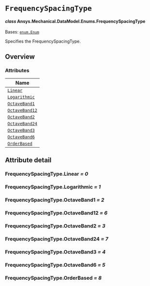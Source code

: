 # `FrequencySpacingType`

<a id="ansys.mechanical.stubs.v241.Ansys.Mechanical.DataModel.Enums.FrequencySpacingType"></a>

#### *class* Ansys.Mechanical.DataModel.Enums.FrequencySpacingType

Bases: [`enum.Enum`](https://docs.python.org/3/library/enum.html#enum.Enum)

Specifies the FrequencySpacingType.

<!-- !! processed by numpydoc !! -->

<a id="overview"></a>

## Overview

### Attributes

| Name |
| ------------------------------------------------------ |
| [`Linear`](#FrequencySpacingType.Linear) |
| [`Logarithmic`](#FrequencySpacingType.Logarithmic) |
| [`OctaveBand1`](#FrequencySpacingType.OctaveBand1) |
| [`OctaveBand12`](#FrequencySpacingType.OctaveBand12) |
| [`OctaveBand2`](#FrequencySpacingType.OctaveBand2) |
| [`OctaveBand24`](#FrequencySpacingType.OctaveBand24) |
| [`OctaveBand3`](#FrequencySpacingType.OctaveBand3) |
| [`OctaveBand6`](#FrequencySpacingType.OctaveBand6) |
| [`OrderBased`](#FrequencySpacingType.OrderBased) |

<a id="attribute-detail"></a>

## Attribute detail

<a id="FrequencySpacingType.Linear"></a>

### FrequencySpacingType.Linear *= 0*

<a id="FrequencySpacingType.Logarithmic"></a>

### FrequencySpacingType.Logarithmic *= 1*

<a id="FrequencySpacingType.OctaveBand1"></a>

### FrequencySpacingType.OctaveBand1 *= 2*

<a id="FrequencySpacingType.OctaveBand12"></a>

### FrequencySpacingType.OctaveBand12 *= 6*

<a id="FrequencySpacingType.OctaveBand2"></a>

### FrequencySpacingType.OctaveBand2 *= 3*

<a id="FrequencySpacingType.OctaveBand24"></a>

### FrequencySpacingType.OctaveBand24 *= 7*

<a id="FrequencySpacingType.OctaveBand3"></a>

### FrequencySpacingType.OctaveBand3 *= 4*

<a id="FrequencySpacingType.OctaveBand6"></a>

### FrequencySpacingType.OctaveBand6 *= 5*

<a id="FrequencySpacingType.OrderBased"></a>

### FrequencySpacingType.OrderBased *= 8*


